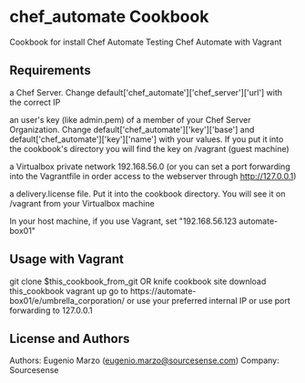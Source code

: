 chef_automate Cookbook
======================
Cookbook for install Chef Automate
Testing Chef Automate with Vagrant


Requirements
------------

a Chef Server. Change default['chef_automate']['chef_server']['url'] with the correct IP

an user's key (like admin.pem) of a member of your Chef Server Organization. Change default['chef_automate']['key']['base'] and default['chef_automate']['key']['name'] with your values. If you put it into the cookbook's directory you will find the key on /vagrant (guest machine)

a Virtualbox private network 192.168.56.0 (or you can set a port forwarding into the Vagrantfile in order access to the webserver through http://127.0.0.1)

a delivery.license file. Put it into the cookbook directory. You will see it on /vagrant from your Virtualbox machine

In your host machine, if you use Vagrant, set "192.168.56.123 automate-box01"


Usage with Vagrant
-----

git clone $this_cookbook_from_git OR knife cookbook site download this_cookbook
vagrant up
go to https://automate-box01/e/umbrella_corporation/ or use your preferred internal IP or use port forwarding to 127.0.0.1


License and Authors
-------------------
Authors: Eugenio Marzo (eugenio.marzo@sourcesense.com)
Company: Sourcesense
